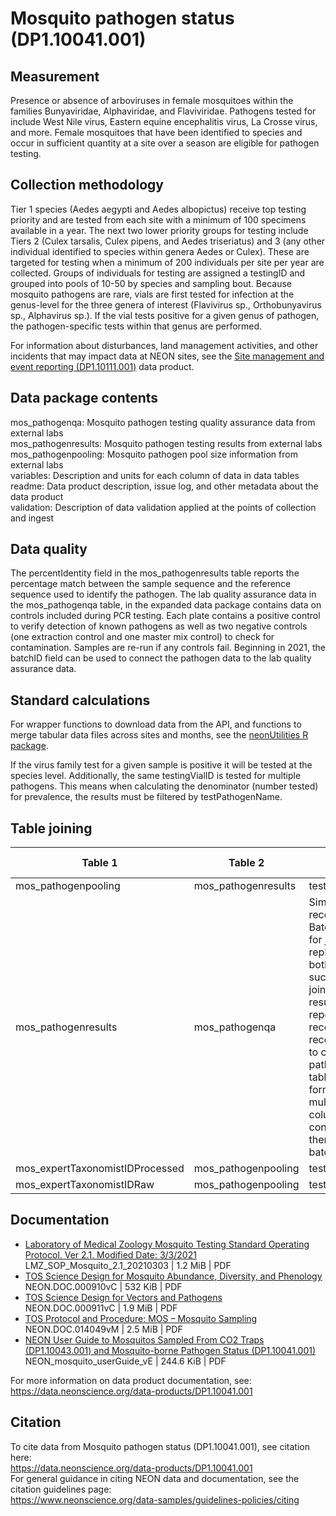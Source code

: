 # Mosquito pathogen status (DP1.10041.001)

## Measurement
Presence or absence of arboviruses in female mosquitoes within the families Bunyaviridae, Alphaviridae, and Flaviviridae. Pathogens tested for include West Nile virus, Eastern equine encephalitis virus, La Crosse virus, and more. Female mosquitoes that have been identified to species and occur in sufficient quantity at a site over a season are eligible for pathogen testing.

## Collection methodology
Tier 1 species (Aedes aegypti and Aedes albopictus) receive top testing priority and are tested from each site with a minimum of 100 specimens available in a year. The next two lower priority groups for testing include Tiers 2 (Culex tarsalis, Culex pipens, and Aedes triseriatus) and 3 (any other individual identified to species within genera Aedes or Culex). These are targeted for testing when a minimum of 200 individuals per site per year are collected. Groups of individuals for testing are assigned a testingID and grouped into pools of 10-50 by species and sampling bout. Because mosquito pathogens are rare, vials are first tested for infection at the genus-level for the three genera of interest (Flavivirus sp., Orthobunyavirus sp., Alphavirus sp.). If the vial tests positive for a given genus of pathogen, the pathogen-specific tests within that genus are performed.

For information about disturbances, land management activities, and other incidents that may impact data at NEON sites, see the [Site management and event reporting (DP1.10111.001)](https://data.neonscience.org/data-products/DP1.10111.001) data product.

## Data package contents
mos_pathogenqa: Mosquito pathogen testing quality assurance data from external labs  
mos_pathogenresults: Mosquito pathogen testing results from external labs  
mos_pathogenpooling: Mosquito pathogen pool size information from external labs  
variables: Description and units for each column of data in data tables  
readme: Data product description, issue log, and other metadata about the data product  
validation: Description of data validation applied at the points of collection and ingest  

## Data quality
The percentIdentity field in the mos_pathogenresults table reports the percentage match between the sample sequence and the reference sequence used to identify the pathogen. The lab quality assurance data in the mos_pathogenqa table, in the expanded data package contains data on controls included during PCR testing. Each plate contains a positive control to verify detection of known pathogens as well as two negative controls (one extraction control and one master mix control) to check for contamination. Samples are re-run if any controls fail. Beginning in 2021, the batchID field can be used to connect the pathogen data to the lab quality assurance data. 
  
## Standard calculations
For wrapper functions to download data from the API, and functions to merge tabular data files across sites and months, see the [neonUtilities R package](https://cran.r-project.org/web/packages/neonUtilities/index.html).

If the virus family test for a given sample is positive it will be tested at the species level. Additionally, the same testingVialID is tested for multiple pathogens. This means when calculating the denominator (number tested) for prevalence, the results must be filtered by testPathogenName.
  
## Table joining
|Table 1|Table 2|Join by field(s)|
|------------------------|------------------------|-------------------------------|
mos_pathogenpooling|mos_pathogenresults|testingVialID
mos_pathogenresults|mos_pathogenqa|Simple join not recommended. BatchIDs used for joining are replicated in both tables such that joining tables results in repeated records.  It is recommended to convert the pathogenqa table to wide format with multiple columns for controlType, then join by batchID.
mos_expertTaxonomistIDProcessed|mos_pathogenpooling|testingID
mos_expertTaxonomistIDRaw|mos_pathogenpooling|testingID
  
## Documentation
- [Laboratory of Medical Zoology Mosquito Testing Standard Operating Protocol. Ver 2.1. Modified Date: 3/3/2021](https://data.neonscience.org/api/v0/documents/LMZ_SOP_Mosquito_2.1_20210303)  
LMZ_SOP_Mosquito_2.1_20210303 | 1.2 MiB | PDF  
- [TOS Science Design for Mosquito Abundance, Diversity, and Phenology](https://data.neonscience.org/api/v0/documents/NEON.DOC.000910vC)  
NEON.DOC.000910vC | 532 KiB | PDF  
- [TOS Science Design for Vectors and Pathogens](https://data.neonscience.org/api/v0/documents/NEON.DOC.000911vC)  
NEON.DOC.000911vC | 1.9 MiB | PDF  
- [TOS Protocol and Procedure: MOS – Mosquito Sampling](https://data.neonscience.org/api/v0/documents/NEON.DOC.014049vM)  
NEON.DOC.014049vM | 2.5 MiB | PDF  
- [NEON User Guide to Mosquitos Sampled From CO2 Traps (DP1.10043.001) and Mosquito-borne Pathogen Status (DP1.10041.001)](https://data.neonscience.org/api/v0/documents/NEON_mosquito_userGuide_vE)  
NEON_mosquito_userGuide_vE | 244.6 KiB | PDF  

For more information on data product documentation, see:  
https://data.neonscience.org/data-products/DP1.10041.001  

## Citation
To cite data from Mosquito pathogen status (DP1.10041.001), see citation here:  
https://data.neonscience.org/data-products/DP1.10041.001  
For general guidance in citing NEON data and documentation, see the citation guidelines page:  
https://www.neonscience.org/data-samples/guidelines-policies/citing  
